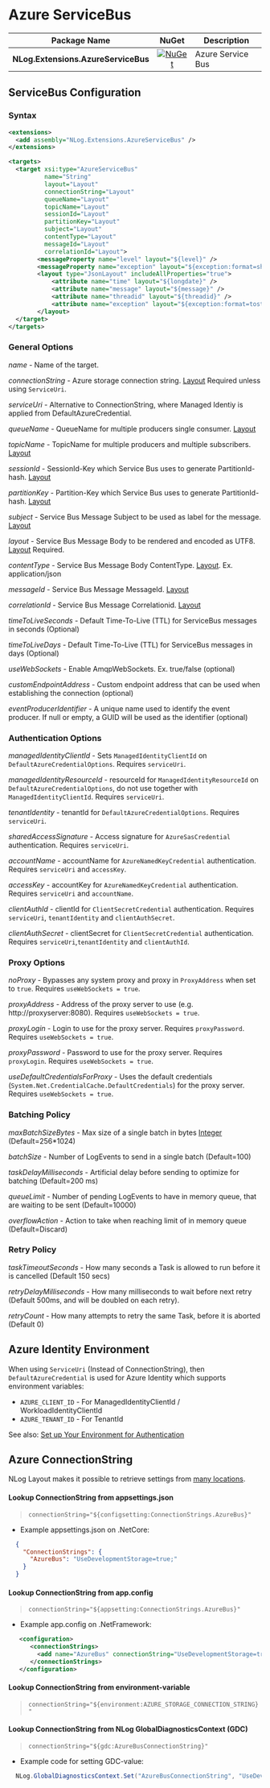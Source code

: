 # Azure ServiceBus

| Package Name                          | NuGet                 | Description |
| ------------------------------------- | :-------------------: | ----------- |
| **NLog.Extensions.AzureServiceBus** | [![NuGet](https://img.shields.io/nuget/v/NLog.Extensions.AzureServiceBus.svg)](https://www.nuget.org/packages/NLog.Extensions.AzureServiceBus/) | Azure Service Bus |

## ServiceBus Configuration

### Syntax
```xml
<extensions>
  <add assembly="NLog.Extensions.AzureServiceBus" /> 
</extensions>

<targets>
  <target xsi:type="AzureServiceBus"
          name="String"
          layout="Layout"
          connectionString="Layout"
          queueName="Layout"
          topicName="Layout"
          sessionId="Layout"
          partitionKey="Layout"
          subject="Layout"
          contentType="Layout"
          messageId="Layout"
          correlationId="Layout">
	    <messageProperty name="level" layout="${level}" />
	    <messageProperty name="exception" layout="${exception:format=shorttype}" includeEmptyValue="false" />
	    <layout type="JsonLayout" includeAllProperties="true">
		    <attribute name="time" layout="${longdate}" />
		    <attribute name="message" layout="${message}" />
		    <attribute name="threadid" layout="${threadid}" />
		    <attribute name="exception" layout="${exception:format=tostring}" />
	    </layout>
  </target>
</targets>
```

### General Options

_name_ - Name of the target.

_connectionString_ - Azure storage connection string.  [Layout](https://github.com/NLog/NLog/wiki/Layouts) Required unless using `ServiceUri`.

_serviceUri_ - Alternative to ConnectionString, where Managed Identiy is applied from DefaultAzureCredential.

_queueName_ - QueueName for multiple producers single consumer. [Layout](https://github.com/NLog/NLog/wiki/Layouts)

_topicName_ - TopicName for multiple producers and multiple subscribers. [Layout](https://github.com/NLog/NLog/wiki/Layouts)

_sessionId_ - SessionId-Key which Service Bus uses to generate PartitionId-hash. [Layout](https://github.com/NLog/NLog/wiki/Layouts)

_partitionKey_ - Partition-Key which Service Bus uses to generate PartitionId-hash. [Layout](https://github.com/NLog/NLog/wiki/Layouts)

_subject_ - Service Bus Message Subject to be used as label for the message. [Layout](https://github.com/NLog/NLog/wiki/Layouts)

_layout_ - Service Bus Message Body to be rendered and encoded as UTF8. [Layout](https://github.com/NLog/NLog/wiki/Layouts) Required. 

_contentType_ - Service Bus Message Body ContentType. [Layout](https://github.com/NLog/NLog/wiki/Layouts). Ex. application/json

_messageId_ - Service Bus Message MessageId. [Layout](https://github.com/NLog/NLog/wiki/Layouts)

_correlationId_ - Service Bus Message Correlationid. [Layout](https://github.com/NLog/NLog/wiki/Layouts)

_timeToLiveSeconds_ - Default Time-To-Live (TTL) for ServiceBus messages in seconds (Optional)

_timeToLiveDays_ - Default Time-To-Live (TTL) for ServiceBus messages in days (Optional)

_useWebSockets_ - Enable AmqpWebSockets. Ex. true/false (optional)

_customEndpointAddress_ - Custom endpoint address that can be used when establishing the connection (optional)

_eventProducerIdentifier_ - A unique name used to identify the event producer. If null or empty, a GUID will be used as the identifier (optional)

### Authentication Options

_managedIdentityClientId_ - Sets `ManagedIdentityClientId` on `DefaultAzureCredentialOptions`. Requires `serviceUri`.

_managedIdentityResourceId_ - resourceId for `ManagedIdentityResourceId` on `DefaultAzureCredentialOptions`, do not use together with `ManagedIdentityClientId`. Requires `serviceUri`.

_tenantIdentity_ - tenantId for `DefaultAzureCredentialOptions`. Requires `serviceUri`.

_sharedAccessSignature_ - Access signature for `AzureSasCredential` authentication. Requires `serviceUri`.

_accountName_ - accountName for `AzureNamedKeyCredential` authentication. Requires `serviceUri` and `accessKey`.

_accessKey_ - accountKey for `AzureNamedKeyCredential` authentication. Requires `serviceUri` and `accountName`.

_clientAuthId_ - clientId for `ClientSecretCredential` authentication. Requires `serviceUri`, `tenantIdentity` and `clientAuthSecret`.

_clientAuthSecret_ - clientSecret for `ClientSecretCredential` authentication. Requires `serviceUri`,`tenantIdentity` and `clientAuthId`.

### Proxy Options

_noProxy_ - Bypasses any system proxy and proxy in `ProxyAddress` when set to `true`. Requires `useWebSockets = true`.

_proxyAddress_ - Address of the proxy server to use (e.g. http://proxyserver:8080). Requires `useWebSockets = true`.

_proxyLogin_ - Login to use for the proxy server. Requires `proxyPassword`. Requires `useWebSockets = true`.

_proxyPassword_ - Password to use for the proxy server. Requires `proxyLogin`. Requires `useWebSockets = true`.

_useDefaultCredentialsForProxy_ - Uses the default credentials (`System.Net.CredentialCache.DefaultCredentials`) for the proxy server. Requires `useWebSockets = true`.


### Batching Policy

_maxBatchSizeBytes_ - Max size of a single batch in bytes [Integer](https://github.com/NLog/NLog/wiki/Data-types) (Default=256*1024)

_batchSize_ - Number of LogEvents to send in a single batch (Default=100)

_taskDelayMilliseconds_ - Artificial delay before sending to optimize for batching (Default=200 ms)

_queueLimit_ - Number of pending LogEvents to have in memory queue, that are waiting to be sent (Default=10000)

_overflowAction_ - Action to take when reaching limit of in memory queue (Default=Discard)

### Retry Policy

_taskTimeoutSeconds_ - How many seconds a Task is allowed to run before it is cancelled (Default 150 secs)

_retryDelayMilliseconds_ - How many milliseconds to wait before next retry (Default 500ms, and will be doubled on each retry).

_retryCount_ - How many attempts to retry the same Task, before it is aborted (Default 0)

## Azure Identity Environment
When using `ServiceUri` (Instead of ConnectionString), then `DefaultAzureCredential` is used for Azure Identity which supports environment variables:
- `AZURE_CLIENT_ID` - For ManagedIdentityClientId / WorkloadIdentityClientId
- `AZURE_TENANT_ID` - For TenantId

See also: [Set up Your Environment for Authentication](https://github.com/Azure/azure-sdk-for-go/wiki/Set-up-Your-Environment-for-Authentication)

## Azure ConnectionString

NLog Layout makes it possible to retrieve settings from [many locations](https://nlog-project.org/config/?tab=layout-renderers).

#### Lookup ConnectionString from appsettings.json

  > `connectionString="${configsetting:ConnectionStrings.AzureBus}"`

* Example appsettings.json on .NetCore:
```json
  {
    "ConnectionStrings": {
      "AzureBus": "UseDevelopmentStorage=true;"
    }
  }
```

#### Lookup ConnectionString from app.config

   > `connectionString="${appsetting:ConnectionStrings.AzureBus}"`

* Example app.config on .NetFramework:
```xml
   <configuration>
      <connectionStrings>
        <add name="AzureBus" connectionString="UseDevelopmentStorage=true;"/>
      </connectionStrings>
   </configuration>
```

#### Lookup ConnectionString from environment-variable

   > `connectionString="${environment:AZURE_STORAGE_CONNECTION_STRING}"`

#### Lookup ConnectionString from NLog GlobalDiagnosticsContext (GDC)
 
  > `connectionString="${gdc:AzureBusConnectionString}"`
  
* Example code for setting GDC-value:
```c#
  NLog.GlobalDiagnosticsContext.Set("AzureBusConnectionString", "UseDevelopmentStorage=true;");
```